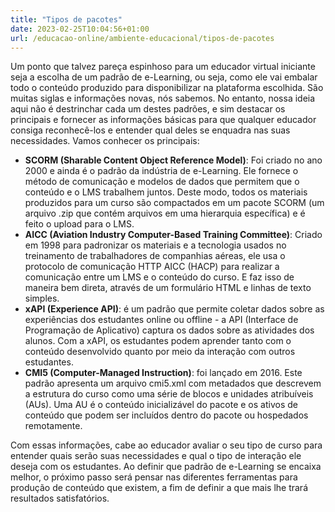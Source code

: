 ```yaml
---
title: "Tipos de pacotes"
date: 2023-02-25T10:04:56+01:00
url: /educacao-online/ambiente-educacional/tipos-de-pacotes
---
```


Um ponto que talvez pareça espinhoso para um educador virtual iniciante seja a escolha de um padrão de e-Learning, ou seja, como ele vai embalar todo o conteúdo produzido para disponibilizar na plataforma escolhida. São muitas siglas e informações novas, nós sabemos. No entanto, nossa ideia aqui não é destrinchar cada um destes padrões, e sim destacar os principais e fornecer as informações básicas para que qualquer educador consiga reconhecê-los e entender qual deles se enquadra nas suas necessidades. Vamos conhecer os principais: 

* **SCORM \(Sharable Content Object Reference Model\)**: Foi criado no ano 2000 e ainda é o padrão da indústria de e-Learning. Ele fornece o método de comunicação e modelos de dados que permitem que o conteúdo e o LMS trabalhem juntos. Deste modo, todos os materiais produzidos para um curso são compactados em um pacote SCORM \(um arquivo .zip que contém arquivos em uma hierarquia específica\) e é feito o upload para o LMS. 
* **AICC \(Aviation Industry Computer-Based Training Committee\)**: Criado em 1998 para padronizar os materiais e a tecnologia usados no treinamento de trabalhadores de companhias aéreas, ele usa o protocolo de comunicação HTTP AICC \(HACP\) para realizar a comunicação entre um LMS e o conteúdo do curso. E faz isso de maneira bem direta, através de um formulário HTML e linhas de texto simples.
* **xAPI \(Experience API\)**: é um padrão que permite coletar dados sobre as experiências dos estudantes online ou offline - a API \(Interface de Programação de Aplicativo\) captura os dados sobre as atividades dos alunos. Com a xAPI, os estudantes podem aprender tanto com o conteúdo desenvolvido quanto por meio da interação com outros estudantes.
* **CMI5 \(Computer-Managed Instruction\)**: foi lançado em 2016. Este padrão apresenta um arquivo cmi5.xml com metadados que descrevem a estrutura do curso como uma série de blocos e unidades atribuíveis \(AUs\). Uma AU é o conteúdo inicializável do pacote e os ativos de conteúdo que podem ser incluídos dentro do pacote ou hospedados remotamente.

Com essas informações, cabe ao educador avaliar o seu tipo de curso para entender quais serão suas necessidades e qual o tipo de interação ele deseja com os estudantes. Ao definir que padrão de e-Learning se encaixa melhor, o próximo passo será pensar nas diferentes ferramentas para produção de conteúdo que existem, a fim de definir a que mais lhe trará resultados satisfatórios.